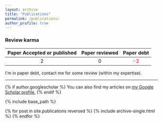 ```yaml
---
layout: archive
title: "Publications"
permalink: /publications/
author_profile: true
---
```


### Review karma

| Paper Accepted or published   | Paper reviewed     | Paper debt                               |
| :---------------------------: | :----------------: | :--------------------------------------: |
|               2               |         0          |   <span style="color:red"> -2 </span>    |

I'm in paper debt, contact me for some review (within my expertise).

----

{% if author.googlescholar %}
  You can also find my articles on <u><a href="{{author.googlescholar}}">my Google Scholar profile</a>.</u>
{% endif %}

{% include base_path %}

{% for post in site.publications reversed %}
  {% include archive-single.html %}
{% endfor %}
